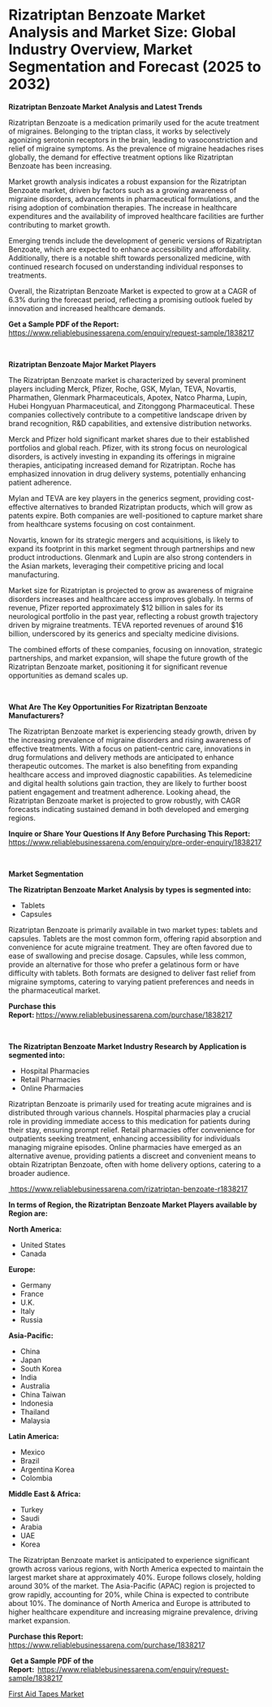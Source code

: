 <p><h1>Rizatriptan Benzoate Market Analysis and Market Size: Global Industry Overview, Market Segmentation and Forecast (2025 to 2032)</h1></p><p><strong>Rizatriptan Benzoate Market Analysis and Latest Trends</strong></p>
<p><p>Rizatriptan Benzoate is a medication primarily used for the acute treatment of migraines. Belonging to the triptan class, it works by selectively agonizing serotonin receptors in the brain, leading to vasoconstriction and relief of migraine symptoms. As the prevalence of migraine headaches rises globally, the demand for effective treatment options like Rizatriptan Benzoate has been increasing.</p><p>Market growth analysis indicates a robust expansion for the Rizatriptan Benzoate market, driven by factors such as a growing awareness of migraine disorders, advancements in pharmaceutical formulations, and the rising adoption of combination therapies. The increase in healthcare expenditures and the availability of improved healthcare facilities are further contributing to market growth. </p><p>Emerging trends include the development of generic versions of Rizatriptan Benzoate, which are expected to enhance accessibility and affordability. Additionally, there is a notable shift towards personalized medicine, with continued research focused on understanding individual responses to treatments. </p><p>Overall, the Rizatriptan Benzoate Market is expected to grow at a CAGR of 6.3% during the forecast period, reflecting a promising outlook fueled by innovation and increased healthcare demands.</p></p>
<p><strong>Get a Sample PDF of the Report:&nbsp;</strong> <a href="https://www.reliablebusinessarena.com/enquiry/request-sample/1838217?utm_campaign=2176&utm_medium=2&utm_source=Github&utm_content=ia&utm_term=08032025&utm_id=rizatriptan-benzoate">https://www.reliablebusinessarena.com/enquiry/request-sample/1838217</a></p>
<p>&nbsp;</p>
<p><strong>Rizatriptan Benzoate Major Market Players</strong></p>
<p><p>The Rizatriptan Benzoate market is characterized by several prominent players including Merck, Pfizer, Roche, GSK, Mylan, TEVA, Novartis, Pharmathen, Glenmark Pharmaceuticals, Apotex, Natco Pharma, Lupin, Hubei Hongyuan Pharmaceutical, and Zitonggong Pharmaceutical. These companies collectively contribute to a competitive landscape driven by brand recognition, R&D capabilities, and extensive distribution networks.</p><p>Merck and Pfizer hold significant market shares due to their established portfolios and global reach. Pfizer, with its strong focus on neurological disorders, is actively investing in expanding its offerings in migraine therapies, anticipating increased demand for Rizatriptan. Roche has emphasized innovation in drug delivery systems, potentially enhancing patient adherence.</p><p>Mylan and TEVA are key players in the generics segment, providing cost-effective alternatives to branded Rizatriptan products, which will grow as patents expire. Both companies are well-positioned to capture market share from healthcare systems focusing on cost containment.</p><p>Novartis, known for its strategic mergers and acquisitions, is likely to expand its footprint in this market segment through partnerships and new product introductions. Glenmark and Lupin are also strong contenders in the Asian markets, leveraging their competitive pricing and local manufacturing.</p><p>Market size for Rizatriptan is projected to grow as awareness of migraine disorders increases and healthcare access improves globally. In terms of revenue, Pfizer reported approximately $12 billion in sales for its neurological portfolio in the past year, reflecting a robust growth trajectory driven by migraine treatments. TEVA reported revenues of around $16 billion, underscored by its generics and specialty medicine divisions.</p><p>The combined efforts of these companies, focusing on innovation, strategic partnerships, and market expansion, will shape the future growth of the Rizatriptan Benzoate market, positioning it for significant revenue opportunities as demand scales up.</p></p>
<p>&nbsp;</p>
<p><strong>What Are The Key Opportunities For Rizatriptan Benzoate Manufacturers?</strong></p>
<p><p>The Rizatriptan Benzoate market is experiencing steady growth, driven by the increasing prevalence of migraine disorders and rising awareness of effective treatments. With a focus on patient-centric care, innovations in drug formulations and delivery methods are anticipated to enhance therapeutic outcomes. The market is also benefiting from expanding healthcare access and improved diagnostic capabilities. As telemedicine and digital health solutions gain traction, they are likely to further boost patient engagement and treatment adherence. Looking ahead, the Rizatriptan Benzoate market is projected to grow robustly, with CAGR forecasts indicating sustained demand in both developed and emerging regions.</p></p>
<p><strong>Inquire or Share Your Questions If Any Before Purchasing This Report:</strong> <a href="https://www.reliablebusinessarena.com/enquiry/pre-order-enquiry/1838217?utm_campaign=2176&utm_medium=2&utm_source=Github&utm_content=ia&utm_term=08032025&utm_id=rizatriptan-benzoate">https://www.reliablebusinessarena.com/enquiry/pre-order-enquiry/1838217</a></p>
<p>&nbsp;</p>
<p><strong>Market Segmentation</strong></p>
<p><strong>The Rizatriptan Benzoate Market Analysis by types is segmented into:</strong></p>
<p><ul><li>Tablets</li><li>Capsules</li></ul></p>
<p><p>Rizatriptan Benzoate is primarily available in two market types: tablets and capsules. Tablets are the most common form, offering rapid absorption and convenience for acute migraine treatment. They are often favored due to ease of swallowing and precise dosage. Capsules, while less common, provide an alternative for those who prefer a gelatinous form or have difficulty with tablets. Both formats are designed to deliver fast relief from migraine symptoms, catering to varying patient preferences and needs in the pharmaceutical market.</p></p>
<p><strong>Purchase this Report:&nbsp;</strong><a href="https://www.reliablebusinessarena.com/purchase/1838217?utm_campaign=2176&utm_medium=2&utm_source=Github&utm_content=ia&utm_term=08032025&utm_id=rizatriptan-benzoate">https://www.reliablebusinessarena.com/purchase/1838217</a></p>
<p>&nbsp;</p>
<p><strong>The Rizatriptan Benzoate Market Industry Research by Application is segmented into:</strong></p>
<p><ul><li>Hospital Pharmacies</li><li>Retail Pharmacies</li><li>Online Pharmacies</li></ul></p>
<p><p>Rizatriptan Benzoate is primarily used for treating acute migraines and is distributed through various channels. Hospital pharmacies play a crucial role in providing immediate access to this medication for patients during their stay, ensuring prompt relief. Retail pharmacies offer convenience for outpatients seeking treatment, enhancing accessibility for individuals managing migraine episodes. Online pharmacies have emerged as an alternative avenue, providing patients a discreet and convenient means to obtain Rizatriptan Benzoate, often with home delivery options, catering to a broader audience.</p></p>
<p><a href="https://www.reliablebusinessarena.com/rizatriptan-benzoate-r1838217?utm_campaign=2176&utm_medium=2&utm_source=Github&utm_content=ia&utm_term=08032025&utm_id=rizatriptan-benzoate">&nbsp;https://www.reliablebusinessarena.com/rizatriptan-benzoate-r1838217</a></p>
<p><strong>In terms of Region, the Rizatriptan Benzoate Market Players available by Region are:</strong></p>
<p>
    <p> <strong> North America: </strong>
        <ul>
            <li>United States</li>
            <li>Canada</li>
        </ul>
        </p> 
    <p> <strong> Europe: </strong>
        <ul>
            <li>Germany</li>
            <li>France</li>
            <li>U.K.</li>
            <li>Italy</li>
            <li>Russia</li>
        </ul>
        </p> 
    <p> <strong> Asia-Pacific: </strong>
        <ul>
            <li>China</li>
            <li>Japan</li>
            <li>South Korea</li>
            <li>India</li>
            <li>Australia</li>
            <li>China Taiwan</li>
            <li>Indonesia</li>
            <li>Thailand</li>
            <li>Malaysia</li>
        </ul>
        </p> 
    <p> <strong> Latin America: </strong>
        <ul>
            <li>Mexico</li>
            <li>Brazil</li>
            <li>Argentina Korea</li>
            <li>Colombia</li>
        </ul>
        </p> 
    <p> <strong> Middle East & Africa: </strong>
        <ul>
            <li>Turkey</li>
            <li>Saudi</li>
            <li>Arabia</li>
            <li>UAE</li>
            <li>Korea</li>
        </ul>
    </p>
    </p>
<p><p>The Rizatriptan Benzoate market is anticipated to experience significant growth across various regions, with North America expected to maintain the largest market share at approximately 40%. Europe follows closely, holding around 30% of the market. The Asia-Pacific (APAC) region is projected to grow rapidly, accounting for 20%, while China is expected to contribute about 10%. The dominance of North America and Europe is attributed to higher healthcare expenditure and increasing migraine prevalence, driving market expansion.</p></p>
<p><strong>Purchase this Report: </strong><a href="https://www.reliablebusinessarena.com/purchase/1838217?utm_campaign=2176&utm_medium=2&utm_source=Github&utm_content=ia&utm_term=08032025&utm_id=rizatriptan-benzoate">https://www.reliablebusinessarena.com/purchase/1838217</a></p>
<p>&nbsp;<strong>Get a Sample PDF of the Report:&nbsp;&nbsp;</strong><a href="https://www.reliablebusinessarena.com/enquiry/request-sample/1838217?utm_campaign=2176&utm_medium=2&utm_source=Github&utm_content=ia&utm_term=08032025&utm_id=rizatriptan-benzoate">https://www.reliablebusinessarena.com/enquiry/request-sample/1838217</a></p>
<p><strong></strong></p>
<p><p><a href="https://github.com/elizabethdagraca/Market-Research-Report-List-5/blob/main/first-aid-tapes-market.md?utm_campaign=2176&utm_medium=2&utm_source=Github&utm_content=ia&utm_term=08032025&utm_id=rizatriptan-benzoate">First Aid Tapes Market</a></p></p>